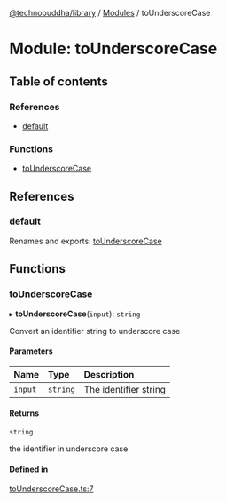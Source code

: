 [@technobuddha/library](../../README.md) / [Modules](../Modules.md) / toUnderscoreCase

# Module: toUnderscoreCase

## Table of contents

### References

- [default](toUnderscoreCase.md#default)

### Functions

- [toUnderscoreCase](toUnderscoreCase.md#tounderscorecase)

## References

### default

Renames and exports: [toUnderscoreCase](toUnderscoreCase.md#tounderscorecase)

## Functions

### toUnderscoreCase

▸ **toUnderscoreCase**(`input`): `string`

Convert an identifier string to underscore case

#### Parameters

| Name | Type | Description |
| :------ | :------ | :------ |
| `input` | `string` | The identifier string |

#### Returns

`string`

the identifier in underscore case

#### Defined in

[toUnderscoreCase.ts:7](../../src/toUnderscoreCase.ts#L7)
